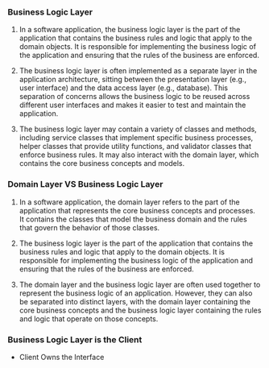 
### Business Logic Layer

1. In a software application, the business logic layer is the part of the application that contains the business rules and logic that apply to the domain objects. It is responsible for implementing the business logic of the application and ensuring that the rules of the business are enforced.

2. The business logic layer is often implemented as a separate layer in the application architecture, sitting between the presentation layer (e.g., user interface) and the data access layer (e.g., database). This separation of concerns allows the business logic to be reused across different user interfaces and makes it easier to test and maintain the application.

3. The business logic layer may contain a variety of classes and methods, including service classes that implement specific business processes, helper classes that provide utility functions, and validator classes that enforce business rules. It may also interact with the domain layer, which contains the core business concepts and models.

### Domain Layer VS Business Logic Layer
1. In a software application, the domain layer refers to the part of the application that represents the core business concepts and processes. It contains the classes that model the business domain and the rules that govern the behavior of those classes.

2. The business logic layer is the part of the application that contains the business rules and logic that apply to the domain objects. It is responsible for implementing the business logic of the application and ensuring that the rules of the business are enforced.

3. The domain layer and the business logic layer are often used together to represent the business logic of an application. However, they can also be separated into distinct layers, with the domain layer containing the core business concepts and the business logic layer containing the rules and logic that operate on those concepts.

### Business Logic Layer is the Client
- Client Owns the Interface